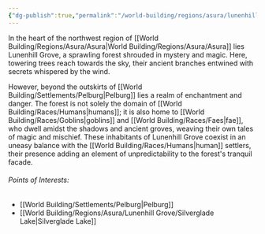 ```yaml
---
{"dg-publish":true,"permalink":"/world-building/regions/asura/lunenhill-grove/lunenhill-grove/","created":"2025-02-03T17:24:03.892-05:00","updated":"2025-02-03T17:24:21.122-05:00"}
---
```


In the heart of the northwest region of [[World Building/Regions/Asura/Asura\|World Building/Regions/Asura/Asura]] lies Lunenhill Grove, a sprawling forest shrouded in mystery and magic. Here, towering trees reach towards the sky, their ancient branches entwined with secrets whispered by the wind.

However, beyond the outskirts of [[World Building/Settlements/Pelburg\|Pelburg]] lies a realm of enchantment and danger. The forest is not solely the domain of [[World Building/Races/Humans\|humans]]; it is also home to [[World Building/Races/Goblins\|goblins]] and [[World Building/Races/Faes\|fae]], who dwell amidst the shadows and ancient groves, weaving their own tales of magic and mischief. These inhabitants of Lunenhill Grove coexist in an uneasy balance with the [[World Building/Races/Humans\|human]] settlers, their presence adding an element of unpredictability to the forest's tranquil facade.

###### Points of Interests:
- [[World Building/Settlements/Pelburg\|Pelburg]]
- [[World Building/Regions/Asura/Lunenhill Grove/Silverglade Lake\|Silverglade Lake]]